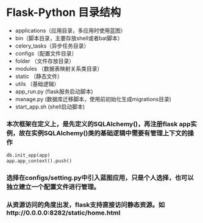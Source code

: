 # Flask-Python  目录结构
-   applications（应用目录，多应用时使用蓝图）
-   bin（脚本目录，主要存放shell或者bat脚本）
-   celery_tasks（异步任务目录）
-   configs（配置文件目录）
-   folder （文件存放目录）
-   modules （数据表映射关系类目录）
-   static （静态文件）
-   utils （基础逻辑）
-   app_run.py (flask服务启动脚本)
-   manage.py (数据库迁移脚本，使用前初始化生成migrations目录)
-   start_app.sh (shell启动脚本)

### 本次框架在定义上，是先定义的SQLAlchemy()，再注册flask app实例，故在实例SQLAlchemy()类的基础逻辑中需要有管理上下文的操作
```Python
db.init_app(app)
app.app_context().push()
```

### 选择在configs/setting.py中引入蓝图应用，只是个人选择，也可以独立建立一个配置文件进行管理。

### 从资源访问的角度出发，flask支持直接访问静态资源。如http://0.0.0.0:8282/static/home.html